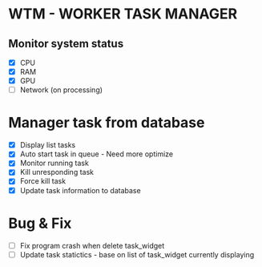# WTM - WORKER TASK MANAGER
## Monitor system status
- [x] CPU
- [x] RAM
- [x] GPU
- [ ] Network (on processing)

# Manager task from database
- [x] Display list tasks
- [x] Auto start task in queue - Need more optimize
- [x] Monitor running task
- [x] Kill unresponding task
- [x] Force kill task
- [x] Update task information to database

# Bug & Fix
- [ ] Fix program crash when delete task_widget 
- [ ] Update task statictics -  base on list of task_widget currently displaying